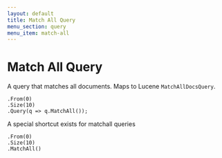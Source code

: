 ```yaml
---
layout: default
title: Match All Query
menu_section: query
menu_item: match-all
---
```



# Match All Query

A query that matches all documents. Maps to Lucene `MatchAllDocsQuery`.

	.From(0)
	.Size(10)
	.Query(q => q.MatchAll());

A special shortcut exists for matchall queries

	.From(0)
	.Size(10)
	.MatchAll()

